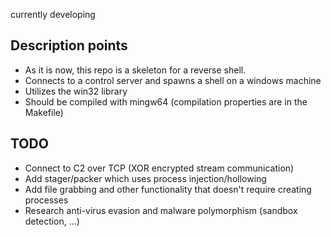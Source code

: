 currently developing
## Description points
- As it is now, this repo is a skeleton for a reverse shell.
- Connects to a control server and spawns a shell on a windows machine
- Utilizes the win32 library
- Should be compiled with mingw64 (compilation properties are in the Makefile)

## TODO
- Connect to C2 over TCP (XOR encrypted stream communication)
- Add stager/packer which uses process injection/hollowing 
- Add file grabbing and other functionality that doesn't require creating processes
- Research anti-virus evasion and malware polymorphism (sandbox detection, ...)


